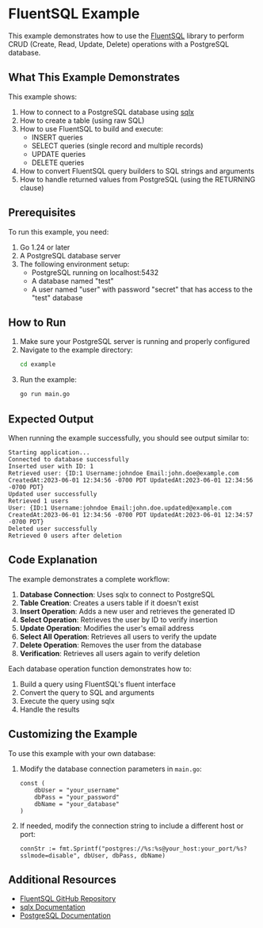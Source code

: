 # FluentSQL Example

This example demonstrates how to use the [FluentSQL](https://github.com/jivegroup/fluentsql) library to perform CRUD (Create, Read, Update, Delete) operations with a PostgreSQL database.

## What This Example Demonstrates

This example shows:

1. How to connect to a PostgreSQL database using [sqlx](https://github.com/jmoiron/sqlx)
2. How to create a table (using raw SQL)
3. How to use FluentSQL to build and execute:
   - INSERT queries
   - SELECT queries (single record and multiple records)
   - UPDATE queries
   - DELETE queries
4. How to convert FluentSQL query builders to SQL strings and arguments
5. How to handle returned values from PostgreSQL (using the RETURNING clause)

## Prerequisites

To run this example, you need:

1. Go 1.24 or later
2. A PostgreSQL database server
3. The following environment setup:
   - PostgreSQL running on localhost:5432
   - A database named "test"
   - A user named "user" with password "secret" that has access to the "test" database

## How to Run

1. Make sure your PostgreSQL server is running and properly configured
2. Navigate to the example directory:
   ```bash
   cd example
   ```
3. Run the example:
   ```bash
   go run main.go
   ```

## Expected Output

When running the example successfully, you should see output similar to:

```
Starting application...
Connected to database successfully
Inserted user with ID: 1
Retrieved user: {ID:1 Username:johndoe Email:john.doe@example.com CreatedAt:2023-06-01 12:34:56 -0700 PDT UpdatedAt:2023-06-01 12:34:56 -0700 PDT}
Updated user successfully
Retrieved 1 users
User: {ID:1 Username:johndoe Email:john.doe.updated@example.com CreatedAt:2023-06-01 12:34:56 -0700 PDT UpdatedAt:2023-06-01 12:34:57 -0700 PDT}
Deleted user successfully
Retrieved 0 users after deletion
```

## Code Explanation

The example demonstrates a complete workflow:

1. **Database Connection**: Uses sqlx to connect to PostgreSQL
2. **Table Creation**: Creates a users table if it doesn't exist
3. **Insert Operation**: Adds a new user and retrieves the generated ID
4. **Select Operation**: Retrieves the user by ID to verify insertion
5. **Update Operation**: Modifies the user's email address
6. **Select All Operation**: Retrieves all users to verify the update
7. **Delete Operation**: Removes the user from the database
8. **Verification**: Retrieves all users again to verify deletion

Each database operation function demonstrates how to:
1. Build a query using FluentSQL's fluent interface
2. Convert the query to SQL and arguments
3. Execute the query using sqlx
4. Handle the results

## Customizing the Example

To use this example with your own database:

1. Modify the database connection parameters in `main.go`:
   ```
   const (
       dbUser = "your_username"
       dbPass = "your_password"
       dbName = "your_database"
   )
   ```

2. If needed, modify the connection string to include a different host or port:
   ```
   connStr := fmt.Sprintf("postgres://%s:%s@your_host:your_port/%s?sslmode=disable", dbUser, dbPass, dbName)
   ```

## Additional Resources

- [FluentSQL GitHub Repository](https://github.com/jivegroup/fluentsql)
- [sqlx Documentation](https://github.com/jmoiron/sqlx)
- [PostgreSQL Documentation](https://www.postgresql.org/docs/)
